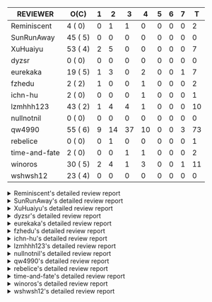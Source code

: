 |   REVIEWER    |  O(C)   | 1 | 2  | 3  | 4  | 5 | 6 | 7 | T  |
|---------------|---------|---|----|----|----|---|---|---|----|
| Reminiscent   |  4 ( 0) | 0 |  1 |  1 |  0 | 0 | 0 | 0 |  2 |
| SunRunAway    | 45 ( 5) | 0 |  0 |  0 |  0 | 0 | 0 | 0 |  0 |
| XuHuaiyu      | 53 ( 4) | 2 |  5 |  0 |  0 | 0 | 0 | 0 |  7 |
| dyzsr         |  0 ( 0) | 0 |  0 |  0 |  0 | 0 | 0 | 0 |  0 |
| eurekaka      | 19 ( 5) | 1 |  3 |  0 |  2 | 0 | 0 | 1 |  7 |
| fzhedu        |  2 ( 2) | 1 |  0 |  0 |  1 | 0 | 0 | 0 |  2 |
| ichn-hu       |  2 ( 0) | 0 |  0 |  0 |  1 | 0 | 0 | 0 |  1 |
| lzmhhh123     | 43 ( 2) | 1 |  4 |  4 |  1 | 0 | 0 | 0 | 10 |
| nullnotnil    |  0 ( 0) | 0 |  0 |  0 |  0 | 0 | 0 | 0 |  0 |
| qw4990        | 55 ( 6) | 9 | 14 | 37 | 10 | 0 | 0 | 3 | 73 |
| rebelice      |  0 ( 0) | 0 |  1 |  0 |  0 | 0 | 0 | 0 |  1 |
| time-and-fate |  2 ( 0) | 0 |  0 |  1 |  1 | 0 | 0 | 0 |  2 |
| winoros       | 30 ( 5) | 2 |  4 |  1 |  3 | 0 | 0 | 1 | 11 |
| wshwsh12      | 23 ( 4) | 0 |  0 |  0 |  0 | 0 | 0 | 0 |  0 |


<details> 
  <summary>Reminiscent's detailed review report</summary> 

## To Be Reviewed

|    REPO    |                                                                   PR                                                                   | C | LASTED |
|------------|----------------------------------------------------------------------------------------------------------------------------------------|---|--------|
| tidb/21137 | [executor: specially handle empty input for apply's outer child aggregate (#20544)](https://github.com/pingcap/tidb/pull/21137)        |   | 70d20h |
| tidb/21896 | [planner: fix union doesn't handle collate correctly (#21854)](https://github.com/pingcap/tidb/pull/21896)                             |   | 38d19h |
| tidb/22330 | [planner: check error when correlatedAggregateResolver leaves ast.Node (#22222)](https://github.com/pingcap/tidb/pull/22330)           |   | 17d23h |
| tidb/22354 | [planner: do not cache prepared plan if optimization depends on mutable constant (#22349)](https://github.com/pingcap/tidb/pull/22354) |   | 16d23h |


## Reviewed in Last 7 Days

|    REPO    |                                                             PR                                                              | C | D |   R    |
|------------|-----------------------------------------------------------------------------------------------------------------------------|---|---|--------|
| tidb/21964 | [planner: add plancodec id for all type TableScan/IndexScan. (#21935)](https://github.com/pingcap/tidb/pull/21964)          |   | 2 | 34d23h |
| tidb/22531 | [expression: do not rewrite `like` to `=` if new collation is enabled (#21893)](https://github.com/pingcap/tidb/pull/22531) |   | 3 | 18h    |


</details> 


<details> 
  <summary>SunRunAway's detailed review report</summary> 

## To Be Reviewed

|     REPO     |                                                                      PR                                                                       | C | LASTED  |
|--------------|-----------------------------------------------------------------------------------------------------------------------------------------------|---|---------|
| docs-cn/4913 | [explain: add indexes](https://github.com/pingcap/docs-cn/pull/4913)                                                                          |   | 73d17h  |
| tidb/15370   | [planner,executor: Refactor Shuffle and implement parallel Sort](https://github.com/pingcap/tidb/pull/15370)                                  | Y | 320d19h |
| docs-cn/4933 | [explain: add joins](https://github.com/pingcap/docs-cn/pull/4933)                                                                            |   | 69d20h  |
| tidb/15462   | [executor: implement `graceHashJoin`](https://github.com/pingcap/tidb/pull/15462)                                                             | Y | 316d17h |
| tidb/16967   | [executor: Refactor Shuffle and implement parallel sort (executor part)](https://github.com/pingcap/tidb/pull/16967)                          | Y | 271d10h |
| tidb/17238   | [*: refactor table.Allocator to improve readability](https://github.com/pingcap/tidb/pull/17238)                                              |   | 258d18h |
| tidb/19120   | [executor: Concurrently fetch chunks and insert them to a concurrent hash table in hash build](https://github.com/pingcap/tidb/pull/19120)    |   | 170d21h |
| tidb/19178   | [executor: Refactor probe channel](https://github.com/pingcap/tidb/pull/19178)                                                                |   | 168d16h |
| tidb/19347   | [executor: support new syntax `create/drop binding for digest` for tidb dashboard usage](https://github.com/pingcap/tidb/pull/19347)          |   | 160d23h |
| tidb/19807   | [executor: parallel evaluation for hash aggregate distinct](https://github.com/pingcap/tidb/pull/19807)                                       |   | 146d11h |
| tidb/19900   | [executor: enable inline projection for sort&topN](https://github.com/pingcap/tidb/pull/19900)                                                | Y | 141d18h |
| tidb/20140   | [expressions: Support `bin-to-uuid` and `uuid-to-bin`](https://github.com/pingcap/tidb/pull/20140)                                            |   | 128d22h |
| tidb/20220   | [*: new secondary index value format](https://github.com/pingcap/tidb/pull/20220)                                                             |   | 125d16h |
| tidb/20316   | [docs/design: add design doc for index usage information](https://github.com/pingcap/tidb/pull/20316)                                         |   | 120d17h |
| tidb/20335   | [planner, executor: enable inline projection for Selection](https://github.com/pingcap/tidb/pull/20335)                                       | Y | 117d18h |
| tidb/20360   | [planner: refine explain info for batch cop](https://github.com/pingcap/tidb/pull/20360)                                                      |   | 111d22h |
| tidb/20397   | [parser: replace ast.SelectLockInShareMode with ast.SelectLockForShare](https://github.com/pingcap/tidb/pull/20397)                           |   | 109d18h |
| tidb/20615   | [utils: Avoid panic when getting memory](https://github.com/pingcap/tidb/pull/20615)                                                          |   | 97d2h   |
| tidb/20689   | [expression: make TIME function compatible with MySQL (#19158)](https://github.com/pingcap/tidb/pull/20689)                                   |   | 92d20h  |
| tidb/20752   | [*: trace statsCache and preparePlanCache by Global memory tracker.](https://github.com/pingcap/tidb/pull/20752)                              |   | 87d22h  |
| tidb/20765   | [planner: support stable result mode](https://github.com/pingcap/tidb/pull/20765)                                                             |   | 87d17h  |
| tidb/21137   | [executor: specially handle empty input for apply's outer child aggregate (#20544)](https://github.com/pingcap/tidb/pull/21137)               |   | 70d20h  |
| tidb/21207   | [planner: fix the inappropriate out-of-range range estimation rule](https://github.com/pingcap/tidb/pull/21207)                               |   | 66d19h  |
| tidb/21277   | [executor: fix split table with large integers](https://github.com/pingcap/tidb/pull/21277)                                                   |   | 64d20h  |
| tidb/21364   | [expression: Add test cases to cover the cases when invalid int value is casted as TIME (#18653)](https://github.com/pingcap/tidb/pull/21364) |   | 60d1h   |
| tidb/21381   | [*: optimize analyze cluster index table](https://github.com/pingcap/tidb/pull/21381)                                                         |   | 59d17h  |
| tidb/21386   | [expression: Disable cast decimal as string push down to TiFlash](https://github.com/pingcap/tidb/pull/21386)                                 |   | 59d16h  |
| tidb/21834   | [planner: enhanced index range calculation plan](https://github.com/pingcap/tidb/pull/21834)                                                  |   | 43d18h  |
| tidb/21876   | [planner: bypass the DNF restriction if index merge hint is specified (#20799)](https://github.com/pingcap/tidb/pull/21876)                   |   | 41d19h  |
| tidb/21878   | [planner: do not push down lock to pointGet/bacthPointGet when selection exists](https://github.com/pingcap/tidb/pull/21878)                  |   | 41d18h  |
| tidb/21890   | [*: redact some error code, part(3/3) (#21866)](https://github.com/pingcap/tidb/pull/21890)                                                   |   | 39d15h  |
| tidb/21956   | [planner/preprocessor: disallow into-outfile clause in some place](https://github.com/pingcap/tidb/pull/21956)                                |   | 36d23h  |
| tidb/22026   | [expression: separated arithmeticPlusIntSig](https://github.com/pingcap/tidb/pull/22026)                                                      |   | 34d20h  |
| tidb/22043   | [planner, executor: enhance the limit pushdown rule.](https://github.com/pingcap/tidb/pull/22043)                                             |   | 32d10h  |
| tidb/22089   | [executor: fix signed cluster index behavior (#22085)](https://github.com/pingcap/tidb/pull/22089)                                            |   | 29d22h  |
| tidb/22104   | [executor: fix incompatible escape behaviors in `select into outfile` (#22100)](https://github.com/pingcap/tidb/pull/22104)                   |   | 29d16h  |
| tidb/22107   | [executor: avoid log duplicate index name in slow-log (#22057)](https://github.com/pingcap/tidb/pull/22107)                                   |   | 29d14h  |
| tidb/22114   | [test: fix globalkilltest (#21987)](https://github.com/pingcap/tidb/pull/22114)                                                               |   | 29d12h  |
| tidb/22120   | [executor: fix `update ignore` into not exists partition (#21984)](https://github.com/pingcap/tidb/pull/22120)                                |   | 28d22h  |
| tidb/22181   | [planner, expression: fix error when using IN combined with subquery (#22080)](https://github.com/pingcap/tidb/pull/22181)                    |   | 23d17h  |
| tidb/22217   | [*: rewrite origin SQL with default DB for SQL bindings (#21275)](https://github.com/pingcap/tidb/pull/22217)                                 |   | 22d17h  |
| tidb/22330   | [planner: check error when correlatedAggregateResolver leaves ast.Node (#22222)](https://github.com/pingcap/tidb/pull/22330)                  |   | 17d23h  |
| tidb/22365   | [planner: check index valid while forUpdateRead (#22152)](https://github.com/pingcap/tidb/pull/22365)                                         |   | 16d19h  |
| tidb/22379   | [[experiment] executor: allow aggregation to spill disk when running out of memory quota](https://github.com/pingcap/tidb/pull/22379)         |   | 15d19h  |
| tidb/22485   | [docs: Add design doc for security enhanced mode](https://github.com/pingcap/tidb/pull/22485)                                                 |   | 7d5h    |


## Reviewed in Last 7 Days

| REPO | PR | C | D | R |
|------|----|---|---|---|


</details> 


<details> 
  <summary>XuHuaiyu's detailed review report</summary> 

## To Be Reviewed

|     REPO     |                                                                              PR                                                                              | C | LASTED  |
|--------------|--------------------------------------------------------------------------------------------------------------------------------------------------------------|---|---------|
| tidb/19292   | [planner: suppport left join in join reorder](https://github.com/pingcap/tidb/pull/19292)                                                                    |   | 162d17h |
| docs-cn/5323 | [Update parameter type description](https://github.com/pingcap/docs-cn/pull/5323)                                                                            |   | 10d19h  |
| tidb/19900   | [executor: enable inline projection for sort&topN](https://github.com/pingcap/tidb/pull/19900)                                                               | Y | 141d18h |
| tidb/19957   | [executor: add builtin aggregate function `json_arrayagg`](https://github.com/pingcap/tidb/pull/19957)                                                       | Y | 139d14h |
| tidb/20040   | [planner, expression: take NullFlag into consideration when optimize the `int non-const` <cmp > `non-int const`](https://github.com/pingcap/tidb/pull/20040) | Y | 134d14h |
| tidb/20140   | [expressions: Support `bin-to-uuid` and `uuid-to-bin`](https://github.com/pingcap/tidb/pull/20140)                                                           |   | 128d22h |
| tidb/20311   | [expression: fix overflow error when convert bit to int64 (#20266)](https://github.com/pingcap/tidb/pull/20311)                                              |   | 120d21h |
| tidb/20350   | [executor: support read global indexes in IndexMergeReader and index join](https://github.com/pingcap/tidb/pull/20350)                                       | Y | 114d14h |
| tidb/20505   | [*: Add metrics for oom-action and sql memory usage.](https://github.com/pingcap/tidb/pull/20505)                                                            |   | 101d19h |
| tidb/20576   | [*: fix stats feedback after tableReader handle multiple ranges](https://github.com/pingcap/tidb/pull/20576)                                                 |   | 99d13h  |
| tidb/20613   | [executor: fix issue of hash join fetch time inaccurate](https://github.com/pingcap/tidb/pull/20613)                                                         |   | 97d13h  |
| tidb/20752   | [*: trace statsCache and preparePlanCache by Global memory tracker.](https://github.com/pingcap/tidb/pull/20752)                                             |   | 87d22h  |
| tidb/20790   | [collation: add pinyin collation for chinese charset support](https://github.com/pingcap/tidb/pull/20790)                                                    |   | 86d21h  |
| tidb/20793   | [planner, executor: enable inline projection for Apply](https://github.com/pingcap/tidb/pull/20793)                                                          |   | 86d20h  |
| tidb/20905   | [planner: fix statement-optimize not work in `TryFastPlan`](https://github.com/pingcap/tidb/pull/20905)                                                      |   | 83d17h  |
| tidb/20972   | [expression: POC implementation of Vitess hashing algorithm.](https://github.com/pingcap/tidb/pull/20972)                                                    |   | 79d1h   |
| tidb/21064   | [planner, executor: fix cast not check error](https://github.com/pingcap/tidb/pull/21064)                                                                    |   | 74d8h   |
| tidb/21149   | [executor:Add runtime stat for IndexMergeReaderExecutor (#20653)](https://github.com/pingcap/tidb/pull/21149)                                                |   | 70d14h  |
| tidb/21228   | [executor: return the result immediately when combining LIMIT row_count with DISTINCT](https://github.com/pingcap/tidb/pull/21228)                           |   | 66d13h  |
| tidb/21304   | [executor: Add the HashAggExec runtime information (#20577)](https://github.com/pingcap/tidb/pull/21304)                                                     |   | 64d12h  |
| tidb/21334   | [*: make rollback work on user-defined variables](https://github.com/pingcap/tidb/pull/21334)                                                                |   | 63d14h  |
| tidb/21340   | [executor: initialize expensive query handler on domain creation](https://github.com/pingcap/tidb/pull/21340)                                                |   | 62d23h  |
| tidb/21476   | [planner: check for decimal format in cast expr (#20836)](https://github.com/pingcap/tidb/pull/21476)                                                        |   | 56d15h  |
| tidb/21536   | [executor: add slow-log file meta cache to avoid repeat read file meta information](https://github.com/pingcap/tidb/pull/21536)                              |   | 52d15h  |
| tidb/21564   | [ddl: fix Incorrect behavior of NO_ZERO_DATE when altering table](https://github.com/pingcap/tidb/pull/21564)                                                |   | 51d15h  |
| tidb/21626   | [test: convert test to benchmard test to make ci stable (#21616)](https://github.com/pingcap/tidb/pull/21626)                                                |   | 49d23h  |
| tidb/21680   | [planner: report error when ORDER BY conflicts with DISTINCT (#21286)](https://github.com/pingcap/tidb/pull/21680)                                           |   | 48d16h  |
| tidb/21839   | [planner/core: add 'split table using statistics' statement](https://github.com/pingcap/tidb/pull/21839)                                                     |   | 43d15h  |
| tidb/21853   | [expression: fix compatibility behaviors in time_format with MySQL (#21559)](https://github.com/pingcap/tidb/pull/21853)                                     |   | 42d19h  |
| tidb/21896   | [planner: fix union doesn't handle collate correctly (#21854)](https://github.com/pingcap/tidb/pull/21896)                                                   |   | 38d19h  |
| tidb/22014   | [executor: fix unstable test Issue16696 (#22009)](https://github.com/pingcap/tidb/pull/22014)                                                                |   | 35d17h  |
| tidb/22107   | [executor: avoid log duplicate index name in slow-log (#22057)](https://github.com/pingcap/tidb/pull/22107)                                                  |   | 29d14h  |
| tidb/22120   | [executor: fix `update ignore` into not exists partition (#21984)](https://github.com/pingcap/tidb/pull/22120)                                               |   | 28d22h  |
| tidb/22131   | [privilege: remove leading and trailing space when create user and role](https://github.com/pingcap/tidb/pull/22131)                                         |   | 28d19h  |
| tidb/22142   | [store: trace `loadRegion` to see the PD region cache loading (#22092)](https://github.com/pingcap/tidb/pull/22142)                                          |   | 25d0h   |
| tidb/22149   | [session: set process info before building plan (#22101)](https://github.com/pingcap/tidb/pull/22149)                                                        |   | 24d19h  |
| tidb/22163   | [expression: separated arithmeticMinusIntSig](https://github.com/pingcap/tidb/pull/22163)                                                                    |   | 24d13h  |
| tidb/22186   | [executor: fix select into outfile with year type column has no data (#22175)](https://github.com/pingcap/tidb/pull/22186)                                   |   | 23d16h  |
| tidb/22294   | [planner, table: optimize the list partition pruner for range query](https://github.com/pingcap/tidb/pull/22294)                                             |   | 20d20h  |
| tidb/22307   | [ddl: fix update can see columns not public](https://github.com/pingcap/tidb/pull/22307)                                                                     |   | 20d16h  |
| tidb/22381   | [planner: check schema stale for plan cache when forUpdateRead](https://github.com/pingcap/tidb/pull/22381)                                                  |   | 15d14h  |
| tidb/22403   | [planner: reorder inner joins simplified from outer joins (#22392)](https://github.com/pingcap/tidb/pull/22403)                                              |   | 13d22h  |
| tidb/22407   | [types: fix return err when decimal from string value](https://github.com/pingcap/tidb/pull/22407)                                                           |   | 13d19h  |
| tidb/22418   | [expression: Optimize builtinArithmeticModRealSig and builtinGreatestDecimalSig using MergeNull method](https://github.com/pingcap/tidb/pull/22418)          |   | 11d0h   |
| tidb/22426   | [expression: fix bugs in builtinfunction ArithmeticMinusInt logic](https://github.com/pingcap/tidb/pull/22426)                                               |   | 10d16h  |
| tidb/22432   | [types,execute: fix errcode return like mysql when inserting incorrect int value ](https://github.com/pingcap/tidb/pull/22432)                               |   | 9d21h   |
| tidb/22454   | [metrics: fix wrong bucket name of coprocessor cache](https://github.com/pingcap/tidb/pull/22454)                                                            |   | 8d16h   |
| tidb/22463   | [executor: make memory tracker for aggregate more accurate.](https://github.com/pingcap/tidb/pull/22463)                                                     |   | 7d23h   |
| tidb/22472   | [planner, statistics: build the global statistics for the partition table](https://github.com/pingcap/tidb/pull/22472)                                       |   | 7d17h   |
| tidb/22491   | [executor: skip null data in common handle during point-get (#22483)](https://github.com/pingcap/tidb/pull/22491)                                            |   | 6d19h   |
| tidb/22507   | [types: fix the bug about the wrong query result for decimal type ](https://github.com/pingcap/tidb/pull/22507)                                              |   | 3d23h   |
| tidb/22546   | [*: refactor ExecuteInternal and Execute](https://github.com/pingcap/tidb/pull/22546)                                                                        |   | 1d23h   |
| tidb/22597   | [session, exectutor: Guarantee external consistency by default; Add an explicit begin statement to disable it](https://github.com/pingcap/tidb/pull/22597)   |   | 17h     |


## Reviewed in Last 7 Days

|     REPO     |                                                               PR                                                                | C | D |   R    |
|--------------|---------------------------------------------------------------------------------------------------------------------------------|---|---|--------|
| tidb/22593   | [server: remove TokenLimitGauge and use ConfigStatus instead. (#22590)](https://github.com/pingcap/tidb/pull/22593)             |   | 1 | 0h     |
| tidb/22570   | [server: add token usage gauge for tidb (#22511)](https://github.com/pingcap/tidb/pull/22570)                                   |   | 1 | 16h    |
| tidb/22577   | [expression, types: fix unexpected result from TIME() when fsp digits > 6 (#21652)](https://github.com/pingcap/tidb/pull/22577) |   | 2 | 0h     |
| docs/4729    | [tidb: Refine the doc for global kill](https://github.com/pingcap/docs/pull/4729)                                               |   | 2 | 1h     |
| tidb/21676   | [expression: fix compatibility of extract day_time unit functions (#21601)](https://github.com/pingcap/tidb/pull/21676)         |   | 2 | 46d18h |
| tidb/21700   | [expression: fix incompatible result of `JSON_SEARCH()` (#20164)](https://github.com/pingcap/tidb/pull/21700)                   | Y | 2 | 43d19h |
| docs-cn/5386 | [tidb: add doc for global kill](https://github.com/pingcap/docs-cn/pull/5386)                                                   |   | 2 | 1d20h  |


</details> 


<details> 
  <summary>dyzsr's detailed review report</summary> 

## To Be Reviewed

| REPO | PR | C | LASTED |
|------|----|---|--------|


## Reviewed in Last 7 Days

| REPO | PR | C | D | R |
|------|----|---|---|---|


</details> 


<details> 
  <summary>eurekaka's detailed review report</summary> 

## To Be Reviewed

|    REPO    |                                                                   PR                                                                   | C | LASTED  |
|------------|----------------------------------------------------------------------------------------------------------------------------------------|---|---------|
| tidb/14729 | [planner: fix constant propagation for PredicatePushDown](https://github.com/pingcap/tidb/pull/14729)                                  | Y | 352d18h |
| tidb/14831 | [planner/cascades: add implementationRule for IndexLookUpJoin](https://github.com/pingcap/tidb/pull/14831)                             |   | 345d17h |
| tidb/15090 | [planner/cascades: refine the row count estimation of TiKV layer Selection](https://github.com/pingcap/tidb/pull/15090)                |   | 331d18h |
| tidb/15157 | [planner/cascades: implement `HashCode` method for all the LogicalPlans](https://github.com/pingcap/tidb/pull/15157)                   | Y | 329d14h |
| tidb/15335 | [planner/cascades: add transformation rule PullAggregationUpApply & EliminateMaxOneRow](https://github.com/pingcap/tidb/pull/15335)    |   | 322d17h |
| tidb/15370 | [planner,executor: Refactor Shuffle and implement parallel Sort](https://github.com/pingcap/tidb/pull/15370)                           | Y | 320d19h |
| tidb/17276 | [planner/cascades: add rule InjectProjectionBelowSort](https://github.com/pingcap/tidb/pull/17276)                                     | Y | 255d9h  |
| tidb/18882 | [planner, executor: add explain for `MetricSummaryTableExtractor`](https://github.com/pingcap/tidb/pull/18882)                         | Y | 182d17h |
| tidb/19347 | [executor: support new syntax `create/drop binding for digest` for tidb dashboard usage](https://github.com/pingcap/tidb/pull/19347)   |   | 160d23h |
| tidb/20877 | [statistics: collect index usage information](https://github.com/pingcap/tidb/pull/20877)                                              |   | 84d17h  |
| tidb/21444 | [planner: ignore anonymous index while tiflash replica is available](https://github.com/pingcap/tidb/pull/21444)                       |   | 57d12h  |
| tidb/21680 | [planner: report error when ORDER BY conflicts with DISTINCT (#21286)](https://github.com/pingcap/tidb/pull/21680)                     |   | 48d16h  |
| tidb/21994 | [range: fix overflow value access index ](https://github.com/pingcap/tidb/pull/21994)                                                  |   | 35d23h  |
| tidb/22330 | [planner: check error when correlatedAggregateResolver leaves ast.Node (#22222)](https://github.com/pingcap/tidb/pull/22330)           |   | 17d23h  |
| tidb/22342 | [session: fix two cases when updating bind info (#22338)](https://github.com/pingcap/tidb/pull/22342)                                  |   | 17d18h  |
| tidb/22354 | [planner: do not cache prepared plan if optimization depends on mutable constant (#22349)](https://github.com/pingcap/tidb/pull/22354) |   | 16d23h  |
| tidb/22369 | [session: fix the duplicate binding case when updating bind info (#22367)](https://github.com/pingcap/tidb/pull/22369)                 |   | 16d17h  |
| tidb/22416 | [core: fix subQuery at projection in only_full_group](https://github.com/pingcap/tidb/pull/22416)                                      |   | 12d11h  |
| tidb/22559 | [planner: split test data from test cases in cbo_test.go](https://github.com/pingcap/tidb/pull/22559)                                  |   | 1d19h   |


## Reviewed in Last 7 Days

|    REPO     |                                                         PR                                                         | C | D |   R   |
|-------------|--------------------------------------------------------------------------------------------------------------------|---|---|-------|
| tidb/22504  | [*:Fix the fetchHotRegion bug that the count always zero](https://github.com/pingcap/tidb/pull/22504)              |   | 1 | 3d21h |
| tidb/22443  | [planner: fix panic while get part of partition key values](https://github.com/pingcap/tidb/pull/22443)            |   | 2 | 7d3h  |
| tidb/22452  | [planner: fix panic while get part of partition key values](https://github.com/pingcap/tidb/pull/22452)            |   | 2 | 7d0h  |
| tidb/22565  | [statistics: fix panic occurs when stats cache inconsistency (#22465)](https://github.com/pingcap/tidb/pull/22565) | Y | 2 | 0h    |
| tidb/22492  | [go.mod, statistics, planner: replace TIDB_STATS with STATS_EXTENDED](https://github.com/pingcap/tidb/pull/22492)  |   | 4 | 3d4h  |
| parser/1159 | [parser, ast: replace TIDB_STATS with STATS_EXTENDED](https://github.com/pingcap/parser/pull/1159)                 |   | 4 | 3d0h  |
| tidb/22465  | [statistics: fix panic occurs when stats cache inconsistency](https://github.com/pingcap/tidb/pull/22465)          | Y | 7 | 22h   |


</details> 


<details> 
  <summary>fzhedu's detailed review report</summary> 

## To Be Reviewed

|    REPO    |                                                   PR                                                   | C | LASTED  |
|------------|--------------------------------------------------------------------------------------------------------|---|---------|
| tidb/19845 | [expression:fix FORMAT compatibility issue #11206](https://github.com/pingcap/tidb/pull/19845)         | Y | 143d16h |
| tidb/20117 | [optimizer: fix issue on incorrect result of natural join](https://github.com/pingcap/tidb/pull/20117) | Y | 129d20h |


## Reviewed in Last 7 Days

|    REPO    |                                                         PR                                                         | C | D |  R   |
|------------|--------------------------------------------------------------------------------------------------------------------|---|---|------|
| tics/1379  | [Fix ExchangeSender: remove duplicated write stream operation](https://github.com/pingcap/tics/pull/1379)          |   | 1 | 3d0h |
| tidb/22428 | [unistore/cophandler: change the logic of mpp execution in unit test.](https://github.com/pingcap/tidb/pull/22428) |   | 4 | 7d4h |


</details> 


<details> 
  <summary>ichn-hu's detailed review report</summary> 

## To Be Reviewed

|    REPO    |                                                            PR                                                            | C | LASTED |
|------------|--------------------------------------------------------------------------------------------------------------------------|---|--------|
| tidb/21853 | [expression: fix compatibility behaviors in time_format with MySQL (#21559)](https://github.com/pingcap/tidb/pull/21853) |   | 42d19h |
| tidb/22411 | [util/chunk: trigger disk spill for sort properly](https://github.com/pingcap/tidb/pull/22411)                           |   | 13d16h |


## Reviewed in Last 7 Days

|     REPO     |                                                             PR                                                              | C | D |   R   |
|--------------|-----------------------------------------------------------------------------------------------------------------------------|---|---|-------|
| docs-cn/5378 | [Add incompatibility caused by deprecated features in mysql-compatibility.md](https://github.com/pingcap/docs-cn/pull/5378) |   | 4 | 2d21h |


</details> 


<details> 
  <summary>lzmhhh123's detailed review report</summary> 

## To Be Reviewed

|     REPO     |                                                                  PR                                                                   | C | LASTED  |
|--------------|---------------------------------------------------------------------------------------------------------------------------------------|---|---------|
| tidb/14729   | [planner: fix constant propagation for PredicatePushDown](https://github.com/pingcap/tidb/pull/14729)                                 | Y | 352d18h |
| docs-cn/4913 | [explain: add indexes](https://github.com/pingcap/docs-cn/pull/4913)                                                                  |   | 73d17h  |
| tidb/17414   | [add curCost based join reorder algorithm](https://github.com/pingcap/tidb/pull/17414)                                                |   | 247d18h |
| tidb/19347   | [executor: support new syntax `create/drop binding for digest` for tidb dashboard usage](https://github.com/pingcap/tidb/pull/19347)  |   | 160d23h |
| tidb/19698   | [*: update test cases to support new collation enabled by default](https://github.com/pingcap/tidb/pull/19698)                        |   | 148d22h |
| tidb/20044   | [expression: Add column nullability checking before "refine args"](https://github.com/pingcap/tidb/pull/20044)                        | Y | 134d7h  |
| tidb/20444   | [expression: add json_merge_patch](https://github.com/pingcap/tidb/pull/20444)                                                        |   | 106d21h |
| tidb/20465   | [expression: add uuidShortFunction](https://github.com/pingcap/tidb/pull/20465)                                                       |   | 105d19h |
| tidb/20505   | [*: Add metrics for oom-action and sql memory usage.](https://github.com/pingcap/tidb/pull/20505)                                     |   | 101d19h |
| tidb/20618   | [planner: fix update generated columns error](https://github.com/pingcap/tidb/pull/20618)                                             |   | 96d20h  |
| tidb/20642   | [executor: modify admin executors to support partitioned table with global index](https://github.com/pingcap/tidb/pull/20642)         |   | 94d15h  |
| tidb/20825   | [executor: add diagnosis rule to check Transparent Huge Pages(THP) enabled (#20611)](https://github.com/pingcap/tidb/pull/20825)      |   | 85d18h  |
| tidb/20903   | [planner: fix confused and unnecessary double-projection in plans.](https://github.com/pingcap/tidb/pull/20903)                       |   | 83d17h  |
| tidb/21018   | [planner: don't push down null sensitive join conditions (#19620)](https://github.com/pingcap/tidb/pull/21018)                        |   | 77d17h  |
| tidb/21051   | [executor: change read slow-log file module to concurrent](https://github.com/pingcap/tidb/pull/21051)                                |   | 76d14h  |
| tidb/21137   | [executor: specially handle empty input for apply's outer child aggregate (#20544)](https://github.com/pingcap/tidb/pull/21137)       |   | 70d20h  |
| tidb/21195   | [brie: integrate lightning to suport IMPORT statement](https://github.com/pingcap/tidb/pull/21195)                                    |   | 66d22h  |
| tidb/21334   | [*: make rollback work on user-defined variables](https://github.com/pingcap/tidb/pull/21334)                                         |   | 63d14h  |
| tidb/21347   | [session: make rollback work on global variables](https://github.com/pingcap/tidb/pull/21347)                                         |   | 62d19h  |
| tidb/21401   | [expression: incompatibility with MySQL for ADDTIME()](https://github.com/pingcap/tidb/pull/21401)                                    |   | 59d11h  |
| tidb/21444   | [planner: ignore anonymous index while tiflash replica is available](https://github.com/pingcap/tidb/pull/21444)                      |   | 57d12h  |
| tidb/21487   | [*: ensure TABLE statement works](https://github.com/pingcap/tidb/pull/21487)                                                         |   | 56d4h   |
| tidb/21641   | [executor: Fix pessimistic lock doesn't work on the partition table for subquery/joins](https://github.com/pingcap/tidb/pull/21641)   |   | 49d18h  |
| tidb/21651   | [planner: allow filter condition pushing down to IndexScan for prefix index](https://github.com/pingcap/tidb/pull/21651)              |   | 49d13h  |
| tidb/21680   | [planner: report error when ORDER BY conflicts with DISTINCT (#21286)](https://github.com/pingcap/tidb/pull/21680)                    |   | 48d16h  |
| tidb/21954   | [planner/cascades: add rule `PushSelDownApply`](https://github.com/pingcap/tidb/pull/21954)                                           |   | 36d23h  |
| tidb/22089   | [executor: fix signed cluster index behavior (#22085)](https://github.com/pingcap/tidb/pull/22089)                                    |   | 29d22h  |
| tidb/22126   | [*: add `sys` schema, `sys.SCHEMA_UNUSED_INDEXES` view and `sys.SCHEMA_INDEX_USAGE` view](https://github.com/pingcap/tidb/pull/22126) |   | 28d20h  |
| tidb/22130   | [planner: join reorder should not change the order of output columns (#16852)](https://github.com/pingcap/tidb/pull/22130)            |   | 28d19h  |
| tidb/22149   | [session: set process info before building plan (#22101)](https://github.com/pingcap/tidb/pull/22149)                                 |   | 24d19h  |
| tidb/22188   | [planner: do not use indexMerge when the path only use a single index (#22168)](https://github.com/pingcap/tidb/pull/22188)           |   | 23d13h  |
| tidb/22361   | [table: fix insert into _tidb_rowid panic and rebase it if needed (#22062)](https://github.com/pingcap/tidb/pull/22361)               |   | 16d20h  |
| tidb/22372   | [executor: fix SelectForUpdate in decorrelated subquery under pessimistic mode](https://github.com/pingcap/tidb/pull/22372)           |   | 16d9h   |
| tidb/22426   | [expression: fix bugs in builtinfunction ArithmeticMinusInt logic](https://github.com/pingcap/tidb/pull/22426)                        |   | 10d16h  |
| tidb/22428   | [unistore/cophandler: change the logic of mpp execution in unit test.](https://github.com/pingcap/tidb/pull/22428)                    |   | 10d14h  |
| tidb/22430   | [*: refactor table.Table interface, clean up unnecessay methods](https://github.com/pingcap/tidb/pull/22430)                          |   | 9d23h   |
| tidb/22433   | [statistics: merge partition-level TopN to global-level TopN](https://github.com/pingcap/tidb/pull/22433)                             |   | 9d19h   |
| tidb/22463   | [executor: make memory tracker for aggregate more accurate.](https://github.com/pingcap/tidb/pull/22463)                              |   | 7d23h   |
| tidb/22478   | [planner, executor: fix query partition table with global unique index get wrong result](https://github.com/pingcap/tidb/pull/22478)  |   | 7d13h   |
| tidb/22554   | [planner: change the content of AnalyzeTableID to build global-stats](https://github.com/pingcap/tidb/pull/22554)                     |   | 1d22h   |
| tidb/22568   | [*: do not report error for prepared stmt execution if tidb_snapshot is set](https://github.com/pingcap/tidb/pull/22568)              |   | 1d16h   |
| tidb/22591   | [*: move new api out of session package](https://github.com/pingcap/tidb/pull/22591)                                                  |   | 19h     |
| tidb/22607   | [store/tikv: expose failpoints that used externally](https://github.com/pingcap/tidb/pull/22607)                                      |   | 13h     |


## Reviewed in Last 7 Days

|    REPO    |                                                                 PR                                                                 | C | D |   R    |
|------------|------------------------------------------------------------------------------------------------------------------------------------|---|---|--------|
| tidb/21877 | [planner: fix correlated aggregates which should be evaluated in outer query (#21431)](https://github.com/pingcap/tidb/pull/21877) |   | 1 | 40d22h |
| tidb/22580 | [expression: handle duration type infer in least and greatest (#22271)](https://github.com/pingcap/tidb/pull/22580)                |   | 2 | 0h     |
| tidb/22562 | [expression: fix type infer for tidb's builtin compare(least and great…](https://github.com/pingcap/tidb/pull/22562)               |   | 2 | 5h     |
| tidb/22577 | [expression, types: fix unexpected result from TIME() when fsp digits > 6 (#21652)](https://github.com/pingcap/tidb/pull/22577)    |   | 2 | 0h     |
| tidb/21850 | [expression: add implicit eval int and real for function dayname (#21806)](https://github.com/pingcap/tidb/pull/21850)             |   | 2 | 41d1h  |
| tidb/21881 | [expression, types: fix datetime and year comparison error (#20233)](https://github.com/pingcap/tidb/pull/21881)                   | Y | 3 | 39d2h  |
| tidb/21853 | [expression: fix compatibility behaviors in time_format with MySQL (#21559)](https://github.com/pingcap/tidb/pull/21853)           |   | 3 | 40d4h  |
| tidb/21870 | [types: report error for json object with key length >= 65536 (#21779)](https://github.com/pingcap/tidb/pull/21870)                |   | 3 | 39d4h  |
| tidb/21808 | [planner: fix the fail when we compare multi fields in the subquery (#21699)](https://github.com/pingcap/tidb/pull/21808)          |   | 3 | 42d0h  |
| tidb/22491 | [executor: skip null data in common handle during point-get (#22483)](https://github.com/pingcap/tidb/pull/22491)                  |   | 4 | 2d21h  |


</details> 


<details> 
  <summary>nullnotnil's detailed review report</summary> 

## To Be Reviewed

| REPO | PR | C | LASTED |
|------|----|---|--------|


## Reviewed in Last 7 Days

| REPO | PR | C | D | R |
|------|----|---|---|---|


</details> 


<details> 
  <summary>qw4990's detailed review report</summary> 

## To Be Reviewed

|    REPO    |                                                                           PR                                                                           | C | LASTED  |
|------------|--------------------------------------------------------------------------------------------------------------------------------------------------------|---|---------|
| tidb/16305 | [expression: separate signatures for `ModInt`](https://github.com/pingcap/tidb/pull/16305)                                                             | Y | 290d23h |
| tidb/16967 | [executor: Refactor Shuffle and implement parallel sort (executor part)](https://github.com/pingcap/tidb/pull/16967)                                   | Y | 271d10h |
| tidb/17396 | [types: improve StrToDate performance](https://github.com/pingcap/tidb/pull/17396)                                                                     | Y | 248d10h |
| tidb/18882 | [planner, executor: add explain for `MetricSummaryTableExtractor`](https://github.com/pingcap/tidb/pull/18882)                                         | Y | 182d17h |
| tidb/19029 | [types: fix unexpected NOT_NULL flags](https://github.com/pingcap/tidb/pull/19029)                                                                     |   | 175d22h |
| tidb/19120 | [executor: Concurrently fetch chunks and insert them to a concurrent hash table in hash build](https://github.com/pingcap/tidb/pull/19120)             |   | 170d21h |
| tidb/19292 | [planner: suppport left join in join reorder](https://github.com/pingcap/tidb/pull/19292)                                                              |   | 162d17h |
| tidb/20011 | [statistics: fix incorrect total count used in index selectivity computation](https://github.com/pingcap/tidb/pull/20011)                              |   | 135d15h |
| tidb/20316 | [docs/design: add design doc for index usage information](https://github.com/pingcap/tidb/pull/20316)                                                  |   | 120d17h |
| tidb/20354 | [planner: rename relational operators (#14575)](https://github.com/pingcap/tidb/pull/20354)                                                            | Y | 113d5h  |
| tidb/20689 | [expression: make TIME function compatible with MySQL (#19158)](https://github.com/pingcap/tidb/pull/20689)                                            |   | 92d20h  |
| tidb/20708 | [*: separate auto_increment ID allocator from _tidb_rowid allocator](https://github.com/pingcap/tidb/pull/20708)                                       |   | 91d20h  |
| tidb/20972 | [expression: POC implementation of Vitess hashing algorithm.](https://github.com/pingcap/tidb/pull/20972)                                              |   | 79d1h   |
| tidb/21018 | [planner: don't push down null sensitive join conditions (#19620)](https://github.com/pingcap/tidb/pull/21018)                                         |   | 77d17h  |
| tidb/21137 | [executor: specially handle empty input for apply's outer child aggregate (#20544)](https://github.com/pingcap/tidb/pull/21137)                        |   | 70d20h  |
| tidb/21149 | [executor:Add runtime stat for IndexMergeReaderExecutor (#20653)](https://github.com/pingcap/tidb/pull/21149)                                          |   | 70d14h  |
| tidb/21304 | [executor: Add the HashAggExec runtime information (#20577)](https://github.com/pingcap/tidb/pull/21304)                                               |   | 64d12h  |
| tidb/21318 | [planner, expression: use the range of column types to simplify expressions](https://github.com/pingcap/tidb/pull/21318)                               |   | 63d19h  |
| tidb/21359 | [*: add runtime stats for split region statement](https://github.com/pingcap/tidb/pull/21359)                                                          |   | 62d13h  |
| tidb/21401 | [expression: incompatibility with MySQL for ADDTIME()](https://github.com/pingcap/tidb/pull/21401)                                                     |   | 59d11h  |
| tidb/21424 | [sessionctx: move set variable to sysvar struct](https://github.com/pingcap/tidb/pull/21424)                                                           |   | 58d5h   |
| tidb/21476 | [planner: check for decimal format in cast expr (#20836)](https://github.com/pingcap/tidb/pull/21476)                                                  |   | 56d15h  |
| tidb/21508 | [execution: fix dayofweek('0000-00-00') behavior](https://github.com/pingcap/tidb/pull/21508)                                                          |   | 55d10h  |
| tidb/21680 | [planner: report error when ORDER BY conflicts with DISTINCT (#21286)](https://github.com/pingcap/tidb/pull/21680)                                     |   | 48d16h  |
| tidb/21876 | [planner: bypass the DNF restriction if index merge hint is specified (#20799)](https://github.com/pingcap/tidb/pull/21876)                            |   | 41d19h  |
| tidb/21887 | [types: support %X %V %W formats for STR_TO_DATE()](https://github.com/pingcap/tidb/pull/21887)                                                        |   | 40d11h  |
| tidb/21930 | [planner: propagate NDV of column groups across plan nodes (#17854)](https://github.com/pingcap/tidb/pull/21930)                                       |   | 37d18h  |
| tidb/21977 | [expression: log functions that can not be pushed to cop](https://github.com/pingcap/tidb/pull/21977)                                                  |   | 36d16h  |
| tidb/22090 | [planner: push aggregation operators down to projection and union by default](https://github.com/pingcap/tidb/pull/22090)                              |   | 29d22h  |
| tidb/22104 | [executor: fix incompatible escape behaviors in `select into outfile` (#22100)](https://github.com/pingcap/tidb/pull/22104)                            |   | 29d16h  |
| tidb/22107 | [executor: avoid log duplicate index name in slow-log (#22057)](https://github.com/pingcap/tidb/pull/22107)                                            |   | 29d14h  |
| tidb/22146 | [executor: forbid SFU on view](https://github.com/pingcap/tidb/pull/22146)                                                                             |   | 24d21h  |
| tidb/22217 | [*: rewrite origin SQL with default DB for SQL bindings (#21275)](https://github.com/pingcap/tidb/pull/22217)                                          |   | 22d17h  |
| tidb/22234 | [executor, planner: ON DUPLICATE UPDATE can refer to un-project col (#14412)](https://github.com/pingcap/tidb/pull/22234)                              |   | 22d15h  |
| tidb/22261 | [time: fix parse datetime won't truncate the reluctant string (#22232)](https://github.com/pingcap/tidb/pull/22261)                                    |   | 21d19h  |
| tidb/22307 | [ddl: fix update can see columns not public](https://github.com/pingcap/tidb/pull/22307)                                                               |   | 20d16h  |
| tidb/22342 | [session: fix two cases when updating bind info (#22338)](https://github.com/pingcap/tidb/pull/22342)                                                  |   | 17d18h  |
| tidb/22369 | [session: fix the duplicate binding case when updating bind info (#22367)](https://github.com/pingcap/tidb/pull/22369)                                 |   | 16d17h  |
| tidb/22374 | [expression: separated arithmeticIntDivideSig](https://github.com/pingcap/tidb/pull/22374)                                                             |   | 16d0h   |
| tidb/22406 | [executor: metrics slow query is divided into internal and general (#22350)](https://github.com/pingcap/tidb/pull/22406)                               |   | 13d19h  |
| tidb/22409 | [*: use CLUSTERED and NONCLUSTERED to control primary key type](https://github.com/pingcap/tidb/pull/22409)                                            |   | 13d18h  |
| tidb/22415 | [ddl: refactor placement package](https://github.com/pingcap/tidb/pull/22415)                                                                          |   | 12d17h  |
| tidb/22426 | [expression: fix bugs in builtinfunction ArithmeticMinusInt logic](https://github.com/pingcap/tidb/pull/22426)                                         |   | 10d16h  |
| tidb/22433 | [statistics: merge partition-level TopN to global-level TopN](https://github.com/pingcap/tidb/pull/22433)                                              |   | 9d19h   |
| tidb/22456 | [distsql, executor: disable cache during staleness transaction](https://github.com/pingcap/tidb/pull/22456)                                            |   | 8d15h   |
| tidb/22471 | [ddl, executor: fix creating unique index without partition column error when enable-global-index is true](https://github.com/pingcap/tidb/pull/22471) |   | 7d17h   |
| tidb/22489 | [infoschema: support query partition_id from infoschema.partitions (#22240)](https://github.com/pingcap/tidb/pull/22489)                               |   | 6d20h   |
| tidb/22490 | [infoschema: support query partition_id from infoschema.partitions (#22240)](https://github.com/pingcap/tidb/pull/22490)                               |   | 6d20h   |
| tidb/22507 | [types: fix the bug about the wrong query result for decimal type ](https://github.com/pingcap/tidb/pull/22507)                                        |   | 3d23h   |
| tidb/22541 | [expression: Support builtin function SOUNDEX](https://github.com/pingcap/tidb/pull/22541)                                                             |   | 2d9h    |
| tidb/22565 | [statistics: fix panic occurs when stats cache inconsistency (#22465)](https://github.com/pingcap/tidb/pull/22565)                                     | Y | 1d17h   |
| tidb/22568 | [*: do not report error for prepared stmt execution if tidb_snapshot is set](https://github.com/pingcap/tidb/pull/22568)                               |   | 1d16h   |
| tidb/22584 | [store/tikv: resolve sessionctx dependency](https://github.com/pingcap/tidb/pull/22584)                                                                |   | 1d9h    |
| tidb/22608 | [statistics: fix bug when bootstrap version 2 stats](https://github.com/pingcap/tidb/pull/22608)                                                       |   | 7h      |
| tidb/22609 | [store/tikv: resolve variable dependency](https://github.com/pingcap/tidb/pull/22609)                                                                  |   | 7h      |


## Reviewed in Last 7 Days

|    REPO    |                                                                               PR                                                                                | C | D |   R    |
|------------|-----------------------------------------------------------------------------------------------------------------------------------------------------------------|---|---|--------|
| tidb/22599 | [expression: fix incorrect collation when cast non-string type arg to string type (#19186)](https://github.com/pingcap/tidb/pull/22599)                         | Y | 1 | 1h     |
| tidb/22459 | [server: retry executing sql without tiflash after tiflash is down](https://github.com/pingcap/tidb/pull/22459)                                                 |   | 1 | 7d21h  |
| tidb/22602 | [expression: fix wrong collation and coercibility (#19169)](https://github.com/pingcap/tidb/pull/22602)                                                         | Y | 1 | 0h     |
| tidb/22529 | [*: refactor `CompilePattern` and `DoMatch` used by `like` (#20610)](https://github.com/pingcap/tidb/pull/22529)                                                |   | 1 | 2d3h   |
| tidb/22582 | [expression: support handle two collation cannot substituted to each other (#19036)](https://github.com/pingcap/tidb/pull/22582)                                | Y | 1 | 16h    |
| tidb/21408 | [statistics: fix a bug which causes panic when using the clustered index and the new collation (#21379)](https://github.com/pingcap/tidb/pull/21408)            |   | 1 | 58d0h  |
| tidb/22588 | [config: add config metrics (#22586)](https://github.com/pingcap/tidb/pull/22588)                                                                               |   | 1 | 2h     |
| tidb/20981 | [expression: fix wrong inferred type for sum and avg (#20926)](https://github.com/pingcap/tidb/pull/20981)                                                      |   | 1 | 78d0h  |
| tidb/21877 | [planner: fix correlated aggregates which should be evaluated in outer query (#21431)](https://github.com/pingcap/tidb/pull/21877)                              |   | 1 | 40d22h |
| tidb/21464 | [server: return results of ongoing queries when graceful shutdown (#19669)](https://github.com/pingcap/tidb/pull/21464)                                         |   | 2 | 55d7h  |
| tidb/22575 | [*: fix LIKE expressions with _ following % (#17418)](https://github.com/pingcap/tidb/pull/22575)                                                               | Y | 2 | 2h     |
| tidb/21964 | [planner: add plancodec id for all type TableScan/IndexScan. (#21935)](https://github.com/pingcap/tidb/pull/21964)                                              |   | 2 | 35d5h  |
| tidb/22554 | [planner: change the content of AnalyzeTableID to build global-stats](https://github.com/pingcap/tidb/pull/22554)                                               |   | 2 | 7h     |
| tidb/22564 | [statistics: add tests for version 2 stats and fix bug](https://github.com/pingcap/tidb/pull/22564)                                                             |   | 2 | 2h     |
| tidb/22561 | [metrics: add server info metric (#22556)](https://github.com/pingcap/tidb/pull/22561)                                                                          |   | 2 | 0h     |
| tidb/22560 | [metrics: add server info metric (#22556)](https://github.com/pingcap/tidb/pull/22560)                                                                          |   | 2 | 0h     |
| tidb/21425 | [planner: natural join not consider rowid and null eq not propagate (#21328)](https://github.com/pingcap/tidb/pull/21425)                                       |   | 2 | 56d2h  |
| tidb/21850 | [expression: add implicit eval int and real for function dayname (#21806)](https://github.com/pingcap/tidb/pull/21850)                                          |   | 2 | 40d23h |
| tidb/21553 | [table: fix zero date in different sqlmode (#20206)](https://github.com/pingcap/tidb/pull/21553)                                                                | Y | 2 | 49d22h |
| tidb/22174 | [expression, ddl: check the argument count for the generated column (#22154)](https://github.com/pingcap/tidb/pull/22174)                                       |   | 2 | 22d0h  |
| tidb/21976 | [planner: report error for invalid window specs which are not used (#21083)](https://github.com/pingcap/tidb/pull/21976)                                        |   | 2 | 34d18h |
| tidb/21676 | [expression: fix compatibility of extract day_time unit functions (#21601)](https://github.com/pingcap/tidb/pull/21676)                                         |   | 2 | 46d18h |
| tidb/22118 | [planner: check if columns count matches for batch point get in TryFastPlan (#22044)](https://github.com/pingcap/tidb/pull/22118)                               |   | 2 | 26d23h |
| tidb/21958 | [expression: fix comparing json with string (#21903)](https://github.com/pingcap/tidb/pull/21958)                                                               |   | 3 | 34d8h  |
| tidb/22537 | [planner: fix in-compatibility issues between TiDB agg and TiFlash agg in MPP mode](https://github.com/pingcap/tidb/pull/22537)                                 |   | 3 | 3h     |
| tidb/21665 | [executor: fix LEAD and LAG's default value can not adapt to field type (#20747)](https://github.com/pingcap/tidb/pull/21665)                                   |   | 3 | 46d5h  |
| tidb/21614 | [planner: do not propagate column eq with different column types (#21495)](https://github.com/pingcap/tidb/pull/21614)                                          |   | 3 | 48d0h  |
| tidb/21972 | [executor: throw error when prepared statement is execute, deallocate or prepare (#21962)](https://github.com/pingcap/tidb/pull/21972)                          |   | 3 | 34d2h  |
| tidb/21700 | [expression: fix incompatible result of `JSON_SEARCH()` (#20164)](https://github.com/pingcap/tidb/pull/21700)                                                   | Y | 3 | 43d4h  |
| tidb/21590 | [expression: fix compatibility behaviors in sec_to_time with MySQL  (#21555)](https://github.com/pingcap/tidb/pull/21590)                                       |   | 3 | 48d6h  |
| tidb/21957 | [planner: fix unknown columns in join using below agg (#21922)](https://github.com/pingcap/tidb/pull/21957)                                                     |   | 3 | 34d8h  |
| tidb/21714 | [planner: fix the coercibility of the cast function (#21705)](https://github.com/pingcap/tidb/pull/21714)                                                       |   | 3 | 43d2h  |
| tidb/21881 | [expression, types: fix datetime and year comparison error (#20233)](https://github.com/pingcap/tidb/pull/21881)                                                | Y | 3 | 39d2h  |
| tidb/21853 | [expression: fix compatibility behaviors in time_format with MySQL (#21559)](https://github.com/pingcap/tidb/pull/21853)                                        |   | 3 | 40d4h  |
| tidb/22428 | [unistore/cophandler: change the logic of mpp execution in unit test.](https://github.com/pingcap/tidb/pull/22428)                                              |   | 3 | 7d23h  |
| tidb/22119 | [executor: fix `update ignore` into not exists partition (#21984)](https://github.com/pingcap/tidb/pull/22119)                                                  |   | 3 | 26d7h  |
| tidb/22472 | [planner, statistics: build the global statistics for the partition table](https://github.com/pingcap/tidb/pull/22472)                                          |   | 3 | 5d2h   |
| tidb/22136 | [executor: improve the runtime stats of index lookup reader (#21982)](https://github.com/pingcap/tidb/pull/22136)                                               |   | 3 | 25d23h |
| tidb/21945 | [distsql: fix cop stats string display when there is only 1 rpc (#21901)](https://github.com/pingcap/tidb/pull/21945)                                           |   | 3 | 34d20h |
| tidb/22106 | [executor: avoid log duplicate index name in slow-log (#22057)](https://github.com/pingcap/tidb/pull/22106)                                                     |   | 3 | 26d20h |
| tidb/22148 | [session: set process info before building plan (#22101)](https://github.com/pingcap/tidb/pull/22148)                                                           |   | 3 | 22d1h  |
| tidb/22481 | [executor: fix load data in file get wrong result #20854 (#21895)](https://github.com/pingcap/tidb/pull/22481)                                                  |   | 3 | 4d18h  |
| tidb/22461 | [planner, executor, statistics: add tests for version 2 and fix bugs](https://github.com/pingcap/tidb/pull/22461)                                               |   | 3 | 5d14h  |
| tidb/21870 | [types: report error for json object with key length >= 65536 (#21779)](https://github.com/pingcap/tidb/pull/21870)                                             |   | 3 | 39d4h  |
| tidb/21810 | [expression: handle hybrid field types for where clause (#21724)](https://github.com/pingcap/tidb/pull/21810)                                                   |   | 3 | 42d0h  |
| tidb/21808 | [planner: fix the fail when we compare multi fields in the subquery (#21699)](https://github.com/pingcap/tidb/pull/21808)                                       |   | 3 | 42d0h  |
| tidb/21711 | [expression: Fix unexpected panic when using IF function. (#21132)](https://github.com/pingcap/tidb/pull/21711)                                                 |   | 3 | 42d23h |
| tidb/21697 | [planner: check for only_full_group_by in ORDER BY and HAVING (#21216)](https://github.com/pingcap/tidb/pull/21697)                                             |   | 3 | 43d1h  |
| tidb/21638 | [server: check LOAD DATA is into a base table (#20924)](https://github.com/pingcap/tidb/pull/21638)                                                             |   | 3 | 47d0h  |
| tidb/21604 | [expression, json: fix converting from string to decimal (#21592)](https://github.com/pingcap/tidb/pull/21604)                                                  |   | 3 | 47d22h |
| tidb/21550 | [planner : fix unsigned_decimal_col=-int_cnst access index (#21198)](https://github.com/pingcap/tidb/pull/21550)                                                |   | 3 | 49d1h  |
| tidb/21532 | [expression: set IsBooleanFlag for boolean scalar functions (#20706)](https://github.com/pingcap/tidb/pull/21532)                                               |   | 3 | 49d22h |
| tidb/21525 | [expression: fix compatibility behaviors in zero datetime with MySQL (#21220)](https://github.com/pingcap/tidb/pull/21525)                                      |   | 3 | 50d1h  |
| tidb/21504 | [planner: fix invalid convert type in between...and... (#19820)](https://github.com/pingcap/tidb/pull/21504)                                                    | Y | 3 | 52d21h |
| tidb/21471 | [session: fix ineffective EXPLAIN FOR CONNECTION statement (#21044)](https://github.com/pingcap/tidb/pull/21471)                                                |   | 3 | 53d23h |
| tidb/21874 | [expression:truncate decimal value instead of return error (#21691)](https://github.com/pingcap/tidb/pull/21874)                                                |   | 3 | 39d2h  |
| tidb/21936 | [expression: fix wrong type inferring for ceiling function. (#21920)](https://github.com/pingcap/tidb/pull/21936)                                               |   | 3 | 34d22h |
| tidb/21628 | [expression: change the round rule for approximate value to `round to nearest even`  (#21324)](https://github.com/pingcap/tidb/pull/21628)                      |   | 3 | 47d4h  |
| tidb/22527 | [session,executor: fix point get under @@tidb_snapshot (#22460)](https://github.com/pingcap/tidb/pull/22527)                                                    |   | 3 | 3h     |
| tidb/21971 | [executor: fix `insert ignore` into not exists partition (#21904)](https://github.com/pingcap/tidb/pull/21971)                                                  |   | 3 | 33d20h |
| tidb/19957 | [executor: add builtin aggregate function `json_arrayagg`](https://github.com/pingcap/tidb/pull/19957)                                                          | Y | 4 | 136d0h |
| tidb/22492 | [go.mod, statistics, planner: replace TIDB_STATS with STATS_EXTENDED](https://github.com/pingcap/tidb/pull/22492)                                               |   | 4 | 3d5h   |
| tidb/22110 | [config, session: promise the compatibility of oom-action when upgrading (#22102)](https://github.com/pingcap/tidb/pull/22110)                                  |   | 4 | 25d23h |
| tidb/22420 | [types: convert string to MySQL BIT correctly (#21310)](https://github.com/pingcap/tidb/pull/22420)                                                             |   | 4 | 7d7h   |
| tidb/22332 | [expression, executor: fix runtime panic in WEIGHT_STRING function when the length of binary is too large (#22251)](https://github.com/pingcap/tidb/pull/22332) |   | 4 | 14d8h  |
| tidb/22021 | [distsql: fix cop stats string display when there is only 1 rpc (#21901) (#21999)](https://github.com/pingcap/tidb/pull/22021)                                  |   | 4 | 31d9h  |
| tidb/22353 | [planner: do not cache prepared plan if optimization depends on mutable constant (#22349)](https://github.com/pingcap/tidb/pull/22353)                          |   | 4 | 13d8h  |
| tidb/22421 | [expression: handle duration type infer in least and greatest (#22271)](https://github.com/pingcap/tidb/pull/22421)                                             |   | 4 | 7d7h   |
| tidb/22518 | [planner: avoid potential panic when generating hints from joins (#22515)](https://github.com/pingcap/tidb/pull/22518)                                          |   | 4 | 1h     |
| tidb/22515 | [planner: avoid potential panic when generating hints from joins](https://github.com/pingcap/tidb/pull/22515)                                                   |   | 4 | 0h     |
| tidb/22479 | [statistics: fix inaccurate row count estimation caused by cross validation using invalid column stats](https://github.com/pingcap/tidb/pull/22479)             |   | 7 | 19h    |
| tidb/22240 | [infoschema: support query partition_id from infoschema.partitions](https://github.com/pingcap/tidb/pull/22240)                                                 |   | 7 | 15d16h |
| tidb/21842 | [planner: Shuffle hash agg](https://github.com/pingcap/tidb/pull/21842)                                                                                         |   | 7 | 36d11h |


</details> 


<details> 
  <summary>rebelice's detailed review report</summary> 

## To Be Reviewed

| REPO | PR | C | LASTED |
|------|----|---|--------|


## Reviewed in Last 7 Days

|    REPO    |                                                        PR                                                         | C | D | R  |
|------------|-------------------------------------------------------------------------------------------------------------------|---|---|----|
| tidb/22554 | [planner: change the content of AnalyzeTableID to build global-stats](https://github.com/pingcap/tidb/pull/22554) |   | 2 | 5h |


</details> 


<details> 
  <summary>time-and-fate's detailed review report</summary> 

## To Be Reviewed

|    REPO    |                                                PR                                                | C | LASTED |
|------------|--------------------------------------------------------------------------------------------------|---|--------|
| tidb/20877 | [statistics: collect index usage information](https://github.com/pingcap/tidb/pull/20877)        |   | 84d17h |
| tidb/22608 | [statistics: fix bug when bootstrap version 2 stats](https://github.com/pingcap/tidb/pull/22608) |   | 7h     |


## Reviewed in Last 7 Days

|    REPO    |                                                        PR                                                         | C | D |   R   |
|------------|-------------------------------------------------------------------------------------------------------------------|---|---|-------|
| tidb/22461 | [planner, executor, statistics: add tests for version 2 and fix bugs](https://github.com/pingcap/tidb/pull/22461) |   | 3 | 5d17h |
| tidb/22457 | [statistics: add more tests about ver2-stats](https://github.com/pingcap/tidb/pull/22457)                         |   | 4 | 4d21h |


</details> 


<details> 
  <summary>winoros's detailed review report</summary> 

## To Be Reviewed

|     REPO     |                                                                 PR                                                                  | C | LASTED  |
|--------------|-------------------------------------------------------------------------------------------------------------------------------------|---|---------|
| tidb/14424   | [expression: add nullable() method to check whether an expression can return null](https://github.com/pingcap/tidb/pull/14424)      |   | 385d17h |
| docs-cn/4669 | [sql-optimization: extended statistics documentation](https://github.com/pingcap/docs-cn/pull/4669)                                 |   | 107d17h |
| tidb/14831   | [planner/cascades: add implementationRule for IndexLookUpJoin](https://github.com/pingcap/tidb/pull/14831)                          |   | 345d17h |
| tidb/15090   | [planner/cascades: refine the row count estimation of TiKV layer Selection](https://github.com/pingcap/tidb/pull/15090)             |   | 331d18h |
| tidb/15157   | [planner/cascades: implement `HashCode` method for all the LogicalPlans](https://github.com/pingcap/tidb/pull/15157)                | Y | 329d14h |
| tidb/15426   | [planner/cascades: add transformation rule PushSelDownApply & refactor PushSelDownJoin](https://github.com/pingcap/tidb/pull/15426) |   | 317d16h |
| tidb/16967   | [executor: Refactor Shuffle and implement parallel sort (executor part)](https://github.com/pingcap/tidb/pull/16967)                | Y | 271d10h |
| tidb/17414   | [add curCost based join reorder algorithm](https://github.com/pingcap/tidb/pull/17414)                                              |   | 247d18h |
| tidb/17996   | [planner: push avg & distinct functions across join](https://github.com/pingcap/tidb/pull/17996)                                    | Y | 229d11h |
| tidb/19957   | [executor: add builtin aggregate function `json_arrayagg`](https://github.com/pingcap/tidb/pull/19957)                              | Y | 139d14h |
| tidb/20011   | [statistics: fix incorrect total count used in index selectivity computation](https://github.com/pingcap/tidb/pull/20011)           |   | 135d15h |
| tidb/20311   | [expression: fix overflow error when convert bit to int64 (#20266)](https://github.com/pingcap/tidb/pull/20311)                     |   | 120d21h |
| tidb/20765   | [planner: support stable result mode](https://github.com/pingcap/tidb/pull/20765)                                                   |   | 87d17h  |
| tidb/20877   | [statistics: collect index usage information](https://github.com/pingcap/tidb/pull/20877)                                           |   | 84d17h  |
| tidb/21018   | [planner: don't push down null sensitive join conditions (#19620)](https://github.com/pingcap/tidb/pull/21018)                      |   | 77d17h  |
| tidb/21137   | [executor: specially handle empty input for apply's outer child aggregate (#20544)](https://github.com/pingcap/tidb/pull/21137)     |   | 70d20h  |
| tidb/21207   | [planner: fix the inappropriate out-of-range range estimation rule](https://github.com/pingcap/tidb/pull/21207)                     |   | 66d19h  |
| tidb/21476   | [planner: check for decimal format in cast expr (#20836)](https://github.com/pingcap/tidb/pull/21476)                               |   | 56d15h  |
| tidb/21487   | [*: ensure TABLE statement works](https://github.com/pingcap/tidb/pull/21487)                                                       |   | 56d4h   |
| tidb/21876   | [planner: bypass the DNF restriction if index merge hint is specified (#20799)](https://github.com/pingcap/tidb/pull/21876)         |   | 41d19h  |
| tidb/21930   | [planner: propagate NDV of column groups across plan nodes (#17854)](https://github.com/pingcap/tidb/pull/21930)                    |   | 37d18h  |
| tidb/22090   | [planner: push aggregation operators down to projection and union by default](https://github.com/pingcap/tidb/pull/22090)           |   | 29d22h  |
| tidb/22365   | [planner: check index valid while forUpdateRead (#22152)](https://github.com/pingcap/tidb/pull/22365)                               |   | 16d19h  |
| tidb/22409   | [*: use CLUSTERED and NONCLUSTERED to control primary key type](https://github.com/pingcap/tidb/pull/22409)                         |   | 13d18h  |
| tidb/22459   | [server: retry executing sql without tiflash after tiflash is down](https://github.com/pingcap/tidb/pull/22459)                     |   | 8d12h   |
| tidb/22489   | [infoschema: support query partition_id from infoschema.partitions (#22240)](https://github.com/pingcap/tidb/pull/22489)            |   | 6d20h   |
| tidb/22490   | [infoschema: support query partition_id from infoschema.partitions (#22240)](https://github.com/pingcap/tidb/pull/22490)            |   | 6d20h   |
| tidb/22504   | [*:Fix the fetchHotRegion bug that the count always zero](https://github.com/pingcap/tidb/pull/22504)                               |   | 4d19h   |
| tidb/22565   | [statistics: fix panic occurs when stats cache inconsistency (#22465)](https://github.com/pingcap/tidb/pull/22565)                  | Y | 1d17h   |
| tidb/22603   | [statistics: merge the partition-level histograms to a global-level histogram](https://github.com/pingcap/tidb/pull/22603)          |   | 15h     |


## Reviewed in Last 7 Days

|    REPO    |                                                                          PR                                                                          | C | D |   R   |
|------------|------------------------------------------------------------------------------------------------------------------------------------------------------|---|---|-------|
| tidb/22594 | [Revert "executor: fix load data in file get wrong result #20854 (#21895)"](https://github.com/pingcap/tidb/pull/22594)                              |   | 1 | 0h    |
| tidb/21408 | [statistics: fix a bug which causes panic when using the clustered index and the new collation (#21379)](https://github.com/pingcap/tidb/pull/21408) |   | 1 | 58d0h |
| tidb/22580 | [expression: handle duration type infer in least and greatest (#22271)](https://github.com/pingcap/tidb/pull/22580)                                  |   | 2 | 0h    |
| tidb/22577 | [expression, types: fix unexpected result from TIME() when fsp digits > 6 (#21652)](https://github.com/pingcap/tidb/pull/22577)                      |   | 2 | 0h    |
| tidb/22562 | [expression: fix type infer for tidb's builtin compare(least and great…](https://github.com/pingcap/tidb/pull/22562)                                 |   | 2 | 5h    |
| tidb/22564 | [statistics: add tests for version 2 stats and fix bug](https://github.com/pingcap/tidb/pull/22564)                                                  |   | 2 | 1h    |
| tidb/22465 | [statistics: fix panic occurs when stats cache inconsistency](https://github.com/pingcap/tidb/pull/22465)                                            | Y | 3 | 5d4h  |
| tidb/22518 | [planner: avoid potential panic when generating hints from joins (#22515)](https://github.com/pingcap/tidb/pull/22518)                               |   | 4 | 1h    |
| tidb/22515 | [planner: avoid potential panic when generating hints from joins](https://github.com/pingcap/tidb/pull/22515)                                        |   | 4 | 1h    |
| tidb/22457 | [statistics: add more tests about ver2-stats](https://github.com/pingcap/tidb/pull/22457)                                                            |   | 4 | 4d18h |
| tidb/22479 | [statistics: fix inaccurate row count estimation caused by cross validation using invalid column stats](https://github.com/pingcap/tidb/pull/22479)  |   | 7 | 19h   |


</details> 


<details> 
  <summary>wshwsh12's detailed review report</summary> 

## To Be Reviewed

|    REPO    |                                                            PR                                                            | C | LASTED  |
|------------|--------------------------------------------------------------------------------------------------------------------------|---|---------|
| tidb/15462 | [executor: implement `graceHashJoin`](https://github.com/pingcap/tidb/pull/15462)                                        | Y | 316d17h |
| tidb/17996 | [planner: push avg & distinct functions across join](https://github.com/pingcap/tidb/pull/17996)                         | Y | 229d11h |
| tidb/19557 | [*: Integrate timeline tracing with TiKV](https://github.com/pingcap/tidb/pull/19557)                                    |   | 153d23h |
| tidb/19807 | [executor: parallel evaluation for hash aggregate distinct](https://github.com/pingcap/tidb/pull/19807)                  |   | 146d11h |
| tidb/19957 | [executor: add builtin aggregate function `json_arrayagg`](https://github.com/pingcap/tidb/pull/19957)                   | Y | 139d14h |
| tidb/20044 | [expression: Add column nullability checking before "refine args"](https://github.com/pingcap/tidb/pull/20044)           | Y | 134d7h  |
| tidb/21381 | [*: optimize analyze cluster index table](https://github.com/pingcap/tidb/pull/21381)                                    |   | 59d17h  |
| tidb/21487 | [*: ensure TABLE statement works](https://github.com/pingcap/tidb/pull/21487)                                            |   | 56d4h   |
| tidb/21839 | [planner/core: add 'split table using statistics' statement](https://github.com/pingcap/tidb/pull/21839)                 |   | 43d15h  |
| tidb/21887 | [types: support %X %V %W formats for STR_TO_DATE()](https://github.com/pingcap/tidb/pull/21887)                          |   | 40d11h  |
| tidb/22260 | [time: fix parse datetime won't truncate the reluctant string (#22232)](https://github.com/pingcap/tidb/pull/22260)      |   | 21d19h  |
| tidb/22261 | [time: fix parse datetime won't truncate the reluctant string (#22232)](https://github.com/pingcap/tidb/pull/22261)      |   | 21d19h  |
| tidb/22269 | [executor: check storage.block-cache.capacity value](https://github.com/pingcap/tidb/pull/22269)                         |   | 21d17h  |
| tidb/22378 | [executor: vectorize hash aggregate](https://github.com/pingcap/tidb/pull/22378)                                         |   | 15d19h  |
| tidb/22382 | [*: add infoschema client errors](https://github.com/pingcap/tidb/pull/22382)                                            |   | 15d5h   |
| tidb/22406 | [executor: metrics slow query is divided into internal and general (#22350)](https://github.com/pingcap/tidb/pull/22406) |   | 13d19h  |
| tidb/22411 | [util/chunk: trigger disk spill for sort properly](https://github.com/pingcap/tidb/pull/22411)                           |   | 13d16h  |
| tidb/22426 | [expression: fix bugs in builtinfunction ArithmeticMinusInt logic](https://github.com/pingcap/tidb/pull/22426)           |   | 10d16h  |
| tidb/22454 | [metrics: fix wrong bucket name of coprocessor cache](https://github.com/pingcap/tidb/pull/22454)                        |   | 8d16h   |
| tidb/22475 | [*: fix parser error format when value overflow](https://github.com/pingcap/tidb/pull/22475)                             |   | 7d16h   |
| tidb/22547 | [*: introduce new API ParseWithParams (#22499)](https://github.com/pingcap/tidb/pull/22547)                              |   | 1d23h   |
| tidb/22548 | [*: introduce new API ParseWithParams (#22499)](https://github.com/pingcap/tidb/pull/22548)                              |   | 1d23h   |
| tidb/22549 | [*: introduce new API ParseWithParams (#22499)](https://github.com/pingcap/tidb/pull/22549)                              |   | 1d23h   |


## Reviewed in Last 7 Days

| REPO | PR | C | D | R |
|------|----|---|---|---|


</details> 

